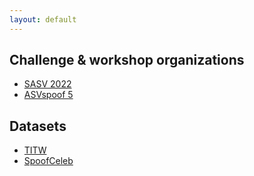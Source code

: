 ```yaml
---
layout: default
---
```


## Challenge & workshop organizations
- [SASV 2022](https://sasv-challenge.github.io/)
- [ASVspoof 5](https://www.asvspoof.org/workshop2024)

## Datasets

- [TITW](https://jungjee.github.io/titw)
- [SpoofCeleb](https://jungjee.github.io/spoofceleb)
